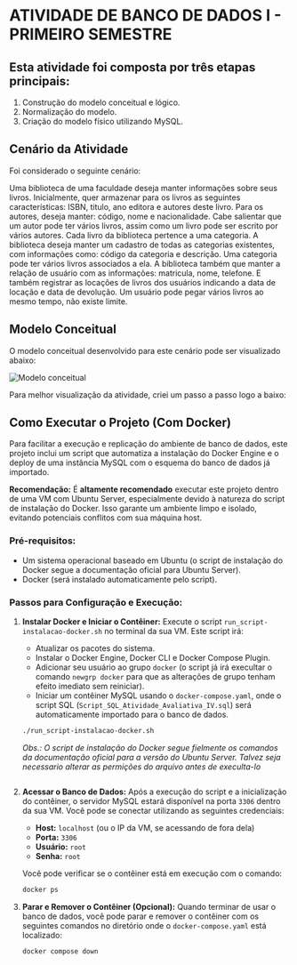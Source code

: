 # ATIVIDADE DE BANCO DE DADOS I - PRIMEIRO SEMESTRE

## Esta atividade foi composta por três etapas principais:
1. Construção do modelo conceitual e lógico.
2. Normalização do modelo.
3. Criação do modelo físico utilizando MySQL.

## Cenário da Atividade
Foi considerado o seguinte cenário:

Uma biblioteca de uma faculdade deseja manter informações sobre seus livros. Inicialmente, quer armazenar para os livros as seguintes características: ISBN, titulo, ano editora e autores deste livro. Para os autores, deseja manter: código, nome e nacionalidade. Cabe salientar que um autor pode ter vários livros, assim como um livro pode ser escrito por vários autores. Cada livro da biblioteca pertence a uma categoria. A biblioteca deseja manter um cadastro de todas as categorias existentes, com informações como: código da categoria e descrição. Uma categoria pode ter vários livros associados a ela.  A biblioteca também que manter a relação de usuário com as informações: matricula, nome, telefone. E também registrar as locações de livros dos usuários indicando a data de locação e data de devolução. Um usuário pode pegar vários livros ao mesmo tempo, não existe limite.

## Modelo Conceitual
O modelo conceitual desenvolvido para este cenário pode ser visualizado abaixo:

![Modelo conceitual](https://i.imgur.com/j9sKigc.png)

Para melhor visualização da atividade, criei um passo a passo logo a baixo: 

## Como Executar o Projeto (Com Docker)

Para facilitar a execução e replicação do ambiente de banco de dados, este projeto inclui um script que automatiza a instalação do Docker Engine e o deploy de uma instância MySQL com o esquema do banco de dados já importado.

**Recomendação:** É **altamente recomendado** executar este projeto dentro de uma VM com Ubuntu Server, especialmente devido à natureza do script de instalação do Docker. Isso garante um ambiente limpo e isolado, evitando potenciais conflitos com sua máquina host.

### Pré-requisitos:
* Um sistema operacional baseado em Ubuntu (o script de instalação do Docker segue a documentação oficial para Ubuntu Server).
* Docker (será instalado automaticamente pelo script).

### Passos para Configuração e Execução:

1.  **Instalar Docker e Iniciar o Contêiner:**
    Execute o script `run_script-instalacao-docker.sh` no terminal da sua VM. Este script irá:
    * Atualizar os pacotes do sistema.
    * Instalar o Docker Engine, Docker CLI e Docker Compose Plugin.
    * Adicionar seu usuário ao grupo `docker` (o script já irá execultar o comando `newgrp docker` para que as alterações de grupo tenham efeito imediato sem reiniciar).
    * Iniciar um contêiner MySQL usando o `docker-compose.yaml`, onde o script SQL (`Script_SQL_Atividade_Avaliativa_IV.sql`) será automaticamente importado para o banco de dados.

    ```bash
    ./run_script-instalacao-docker.sh
    ```

    *Obs.: O script de instalação do Docker segue fielmente os comandos da documentação oficial para a versão do Ubuntu Server. Talvez seja necessario alterar as permições do arquivo antes de execulta-lo*
    ```chmod +x run_script-instalacao-docker.sh
    ```

2.  **Acessar o Banco de Dados:**
    Após a execução do script e a inicialização do contêiner, o servidor MySQL estará disponível na porta `3306` dentro da sua VM. Você pode se conectar utilizando as seguintes credenciais:
    * **Host:** `localhost` (ou o IP da VM, se acessando de fora dela)
    * **Porta:** `3306`
    * **Usuário:** `root`
    * **Senha:** `root`

    Você pode verificar se o contêiner está em execução com o comando:
    ```bash
    docker ps
    ```

3.  **Parar e Remover o Contêiner (Opcional):**
    Quando terminar de usar o banco de dados, você pode parar e remover o contêiner com os seguintes comandos no diretório onde o `docker-compose.yaml` está localizado:
    ```bash
    docker compose down
    ```
